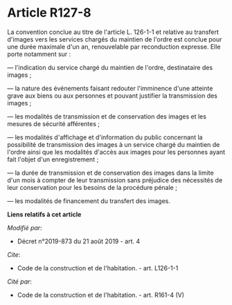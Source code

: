 # Article R127-8

La convention conclue au titre de l'article L. 126-1-1 et relative au transfert d'images vers les services chargés du
maintien de l'ordre est conclue pour une durée maximale d'un an, renouvelable par reconduction expresse. Elle porte notamment
sur : 

― l'indication du service chargé du maintien de l'ordre, destinataire des images ; 

― la nature des événements faisant redouter l'imminence d'une atteinte grave aux biens ou aux personnes et pouvant justifier
la transmission des images ; 

― les modalités de transmission et de conservation des images et les mesures de sécurité afférentes ; 

― les modalités d'affichage et d'information du public concernant la possibilité de transmission des images à un service
chargé du maintien de l'ordre ainsi que les modalités d'accès aux images pour les personnes ayant fait l'objet d'un
enregistrement ; 

― la durée de transmission et de conservation des images dans la limite d'un mois à compter de leur transmission sans
préjudice des nécessités de leur conservation pour les besoins de la procédure pénale ; 

― les modalités de financement du transfert des images.

**Liens relatifs à cet article**

_Modifié par_:

  - Décret n°2019-873 du 21 août 2019 - art. 4

_Cite_:

  - Code de la construction et de l'habitation. - art. L126-1-1

_Cité par_:

  - Code de la construction et de l'habitation. - art. R161-4 (V)
